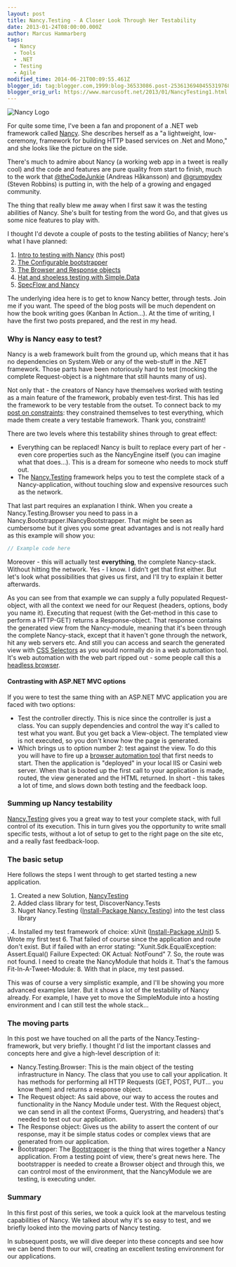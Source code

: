 ```yaml
---
layout: post
title: Nancy.Testing - A Closer Look Through Her Testability
date: 2013-01-24T08:00:00.000Z
author: Marcus Hammarberg
tags:
  - Nancy
  - Tools
  - .NET
  - Testing
  - Agile
modified_time: 2014-06-21T00:09:55.461Z
blogger_id: tag:blogger.com,1999:blog-36533086.post-2536136940455319768
blogger_orig_url: https://www.marcusoft.net/2013/01/NancyTesting1.html
---
```


![Nancy Logo](http://nancyfx.org/images/logo.png)

For quite some time, I've been a fan and proponent of a .NET web framework called [Nancy](http://www.nancyfx.org/). She describes herself as a "a lightweight, low-ceremony, framework for building HTTP based services on .Net and Mono," and she looks like the picture on the side.

There's much to admire about Nancy (a working web app in a tweet is really cool) and the code and features are pure quality from start to finish, much to the work that [@theCodeJunkie](http://thecodejunkie/) (Andreas Håkansson) and [@grumpydev](https://twitter.com/Grumpydev) (Steven Robbins) is putting in, with the help of a growing and engaged community.

The thing that really blew me away when I first saw it was the testing abilities of Nancy. She's built for testing from the word Go, and that gives us some nice features to play with.

I thought I'd devote a couple of posts to the testing abilities of Nancy; here's what I have planned:

1. [Intro to testing with Nancy](https://www.marcusoft.net/2013/01/NancyTesting1.html) (this post)
2. [The Configurable bootstrapper](https://www.marcusoft.net/2013/01/NancyTesting2.html)
3. [The Browser and Response objects](https://www.marcusoft.net/2013/01/NancyTesting3.html)
4. [Hat and shoeless testing with Simple.Data](https://www.marcusoft.net/2013/02/NancyTesting4.html)
5. [SpecFlow and Nancy](https://www.marcusoft.net/2013/02/NancyTesting5.html)

The underlying idea here is to get to know Nancy better, through tests. Join me if you want. The speed of the blog posts will be much dependent on how the book writing goes (Kanban In Action...). At the time of writing, I have the first two posts prepared, and the rest in my head.

### Why is Nancy easy to test?

Nancy is a web framework built from the ground up, which means that it has no dependencies on System.Web or any of the web-stuff in the .NET framework. Those parts have been notoriously hard to test (mocking the complete Request-object is a nightmare that still haunts many of us).

Not only that - the creators of Nancy have themselves worked with testing as a main feature of the framework, probably even test-first. This has led the framework to be very testable from the outset. To connect back to my [post on constraints](https://www.marcusoft.net/2013/01/on-constraints.html): they constrained themselves to test everything, which made them create a very testable framework. Thank you, constraint!

There are two levels where this testability shines through to great effect:

- Everything can be replaced! Nancy is built to replace every part of her - even core properties such as the NancyEngine itself (you can imagine what that does...). This is a dream for someone who needs to mock stuff out.
- The [Nancy.Testing](http://nancy.testing/) framework helps you to test the complete stack of a Nancy-application, without touching slow and expensive resources such as the network.

That last part requires an explanation I think. When you create a Nancy.Testing.Browser you need to pass in a Nancy.Bootstrapper.INancyBootstrapper. That might be seen as cumbersome but it gives you some great advantages and is not really hard as this example will show you:

```csharp
// Example code here
```

Moreover - this will actually test **everything**, the complete Nancy-stack. Without hitting the network. Yes - I know. I didn't get that first either. But let's look what possibilities that gives us first, and I'll try to explain it better afterwards.

As you can see from that example we can supply a fully populated Request-object, with all the context we need for our Request (headers, options, body you name it).
Executing that request (with the Get-method in this case to perform a HTTP-GET) returns a Response-object. That response contains the generated view from the Nancy-module, meaning that it's been through the complete Nancy-stack, except that it haven't gone through the network, hit any web servers etc. And still you can access and search the generated view with [CSS Selectors](http://www.w3.org/TR/CSS2/selector.html) as you would normally do in a web automation tool. It's web automation with the web part ripped out - some people call this a [headless browser](http://blog.arhg.net/2009/10/what-is-headless-browser.html).

#### Contrasting with ASP.NET MVC options

If you were to test the same thing with an ASP.NET MVC application you are faced with two options:

- Test the controller directly. This is nice since the controller is just a class. You can supply dependencies and control the way it's called to test what you want. But you get back a View-object. The templated view is not executed, so you don't know how the page is generated.
- Which brings us to option number 2: test against the view. To do this you will have to fire up a [browser automation tool](https://www.marcusoft.net/2012/05/specflow-page-objects-and.html) that first needs to start. Then the application is "deployed" in your local IIS or Casini web server. When that is booted up the first call to your application is made, routed, the view generated and the HTML returned. In short - this takes a lot of time, and slows down both testing and the feedback loop.

### Summing up Nancy testability

[Nancy.Testing](http://nancy.testing/) gives you a great way to test your complete stack, with full control of its execution. This in turn gives you the opportunity to write small specific tests, without a lot of setup to get to the right page on the site etc, and a really fast feedback-loop.

### The basic setup

Here follows the steps I went through to get started testing a new application.

1. Created a new Solution, [NancyTesting](https://github.com/marcusoftnet/DiscoveringNancyThroughTests)
2. Added class library for test, DiscoverNancy.Tests
3. Nuget Nancy.Testing ([Install-Package Nancy.Testing](http://nuget.org/packages/Nancy.Testing)) into the test class library

.
4. Installed my test framework of choice: xUnit ([Install-Package xUnit](http://install-package%20xunit/))
5. Wrote my first test
6. That failed of course since the application and route don't exist. But if failed with an error stating: "Xunit.Sdk.EqualException: Assert.Equal() Failure Expected: OK Actual: NotFound"
7. So, the route was not found. I need to create the NancyModule that holds it. That's the famous Fit-In-A-Tweet-Module:
8. With that in place, my test passed.

This was of course a very simplistic example, and I'll be showing you more advanced examples later. But it shows a lot of the testability of Nancy already. For example, I have yet to move the SimpleModule into a hosting environment and I can still test the whole stack...

### The moving parts

In this post we have touched on all the parts of the Nancy.Testing-framework, but very briefly. I thought I'd list the important classes and concepts here and give a high-level description of it:

- Nancy.Testing.Browser: This is the main object of the testing infrastructure in Nancy. The class that you use to call your application. It has methods for performing all HTTP Requests (GET, POST, PUT... you know them) and returns a response object.
- The Request object: As said above, our way to access the routes and functionality in the Nancy Module under test. With the Request object, we can send in all the context (Forms, Querystring, and headers) that's needed to test out our application.
- The Response object: Gives us the ability to assert the content of our response, may it be simple status codes or complex views that are generated from our application.
- Bootstrapper: The [Bootstrapper](https://github.com/NancyFx/Nancy/wiki/Bootstrapper) is the thing that wires together a Nancy application. From a testing point of view, there's great news here. The bootstrapper is needed to create a Browser object and through this, we can control most of the environment, that the NancyModule we are testing, is executing under.

### Summary

In this first post of this series, we took a quick look at the marvelous testing capabilities of Nancy. We talked about why it's so easy to test, and we briefly looked into the moving parts of Nancy testing.

In subsequent posts, we will dive deeper into these concepts and see how we can bend them to our will, creating an excellent testing environment for our applications.